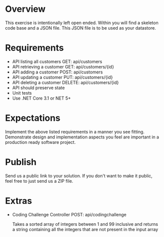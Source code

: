# Overview
This exercise is intentionally left open ended.  Within you will find a skeleton code base and a JSON file.  This JSON file is to be used as your datastore.

# Requirements
 - API listing all customers
	GET: api/customers
 - API retrieving a customer
	GET: api/customers/{id}
 - API adding a customer 
	POST: api/customers
 - API updating a customer
	PUT: api/customers/{id}
 - API deleting a customer
	DELETE: api/customers/{id}
 - API should preserve state
 - Unit tests
 - Use .NET Core 3.1 or NET 5+

# Expectations
Implement the above listed requirements in a manner you see fitting. Demonstrate design and implementation aspects you feel are important in a production ready software project.

# Publish
Send us a public link to your solution.  If you don't want to make it public, feel free to just send us a ZIP file.



# Extras
- Coding Challenge Controller
	POST: api/codingchallenge

	Takes a sorted array of integers between 1 and 99 inclusive and returns a string containing all the integers that are not present in the input array
